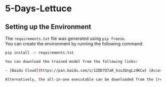 # 5-Days-Lettuce

## Setting up the Environment

The `requirements.txt` file was generated using `pip freeze`.  
You can create the environment by running the following command:

```bash
pip install -r requirements.txt

You can download the trained model from the following links:

- [Baidu Cloud](https://pan.baidu.com/s/1ZOD7Q7aR_hzu3QngLz9KCw) (Access code: 4hd4)

Alternatively, the all-in-one executable can be downloaded from the [release section](https://github.com/your-repo/releases).
